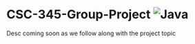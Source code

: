 # CSC-345-Group-Project ![Java](https://img.shields.io/badge/Language-Java-red)
Desc coming soon as we follow along with the project topic
